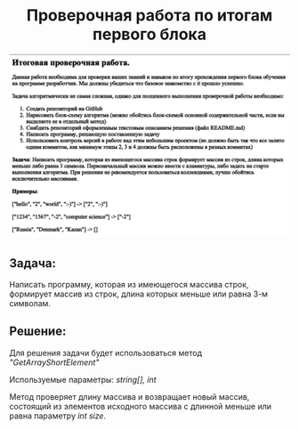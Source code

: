 
<center> 
<h1> Проверочная работа по итогам первого блока</h2>
</center>

![Task Description](Task.png)

## Задача:
Написать программу, которая из имеющегося массива строк, формирует массив из строк, длина которых меньше или равна 3-м символам.

## Решение:

Для решения задачи будет использоваться метод *"GetArrayShortElement"*

Используемые параметры: *string[], int*

Метод проверяет длину массива и возвращает новый массив, состоящий из элементов исходного массива с длинной меньше или равна параметру *int size*.
